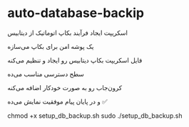 # auto-database-backip

اسکریپت ایجاد فرآیند بکاپ اتوماتیک از دیتابیس

یک پوشه امن برای بکاپ می‌سازه

فایل اسکریپت بکاپ دیتابیس رو ایجاد و تنظیم می‌کنه

سطح دسترسی مناسب می‌ده

کرون‌جاب رو به صورت خودکار اضافه می‌کنه

و در پایان پیام موفقیت نمایش می‌ده ✅

chmod +x setup_db_backup.sh
sudo ./setup_db_backup.sh
